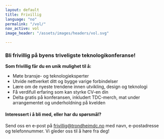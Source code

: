 ```yaml
---
layout: default
title: Frivillig
language: "no"
permalink: "/vol/"
nav_active: vol
image_header: "/assets/images/headers/vol.svg"

---
```


### Bli frivillig på byens triveligste teknologikonferanse!  

**Som frivillig får du en unik mulighet til å:**  
- Møte bransje- og teknologieksperter  
- Utvide nettverket ditt og bygge varige forbindelser  
- Lære om de nyeste trendene innen utvikling, design og teknologi  
- Få verdifull erfaring som kan styrke CV-en din  
- Delta gratis på konferansen, inkludert TDC-merch, mat under arrangementet og underholdning på kvelden  

#### Interessert i å bli med, eller har du spørsmål?
Send oss en e-post på [frivillig@trondheimdc.no](mailto:frivillig@trondheimdc.no?subject=Frivillig%20eller%20sp%C3%B8rsm%C3%A5l%20%E2%80%93%20TDC%202025) med navn, e-postadresse og telefonnummer. Vi gleder oss til å høre fra deg!